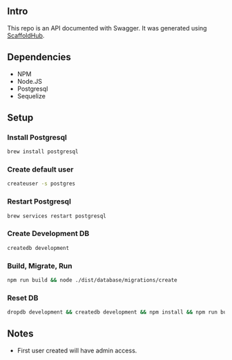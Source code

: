 ## Intro

This repo is an API documented with Swagger. It was generated using [ScaffoldHub](https://scaffoldhub.io/).

## Dependencies

- NPM
- Node.JS
- Postgresql
- Sequelize

## Setup

### Install Postgresql
```sh
brew install postgresql
```
### Create default user
```sh
createuser -s postgres
```

### Restart Postgresql
```sh
brew services restart postgresql
```

### Create Development DB
```sh
createdb development
```

### Build, Migrate, Run
```sh
npm run build && node ./dist/database/migrations/create
```

### Reset DB
```sh
dropdb development && createdb development && npm install && npm run build && node ./dist/database/migrations/create && npm run start
```

## Notes

- First user created will have admin access.